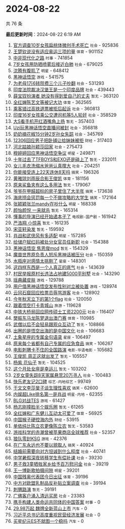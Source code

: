 # 2024-08-22

共 76 条


<!-- BEGIN -->

**最后更新时间**：2024-08-22 6:19 AM
1. [官方调查10岁女孩扁桃体微创手术死亡](https://m.weibo.cn/search?containerid=100103type%3D1%26t%3D10%26q%3D%23%E5%AE%98%E6%96%B9%E8%B0%83%E6%9F%A510%E5%B2%81%E5%A5%B3%E5%AD%A9%E6%89%81%E6%A1%83%E4%BD%93%E5%BE%AE%E5%88%9B%E6%89%8B%E6%9C%AF%E6%AD%BB%E4%BA%A1%23&stream_entry_id=31&isnewpage=1&extparam=seat%3D1%26stream_entry_id%3D31%26band_rank%3D1%26c_type%3D31%26lcate%3D5001%26filter_type%3Drealtimehot%26cate%3D5001%26pos%3D0%26q%3D%2523%25E5%25AE%2598%25E6%2596%25B9%25E8%25B0%2583%25E6%259F%25A510%25E5%25B2%2581%25E5%25A5%25B3%25E5%25AD%25A9%25E6%2589%2581%25E6%25A1%2583%25E4%25BD%2593%25E5%25BE%25AE%25E5%2588%259B%25E6%2589%258B%25E6%259C%25AF%25E6%25AD%25BB%25E4%25BA%25A1%2523%26flag%3D1%26dgr%3D0%26realpos%3D1%26display_time%3D1724257642%26pre_seqid%3D172425764230102726127) `社会` - 925836
2. [王楚钦说没有适应奥运三项的量](https://m.weibo.cn/search?containerid=100103type%3D1%26t%3D10%26q%3D%23%E7%8E%8B%E6%A5%9A%E9%92%A6%E8%AF%B4%E6%B2%A1%E6%9C%89%E9%80%82%E5%BA%94%E5%A5%A5%E8%BF%90%E4%B8%89%E9%A1%B9%E7%9A%84%E9%87%8F%23&stream_entry_id=31&isnewpage=1&extparam=seat%3D1%26stream_entry_id%3D31%26band_rank%3D2%26c_type%3D31%26lcate%3D5001%26filter_type%3Drealtimehot%26cate%3D5001%26pos%3D1%26q%3D%2523%25E7%258E%258B%25E6%25A5%259A%25E9%2592%25A6%25E8%25AF%25B4%25E6%25B2%25A1%25E6%259C%2589%25E9%2580%2582%25E5%25BA%2594%25E5%25A5%25A5%25E8%25BF%2590%25E4%25B8%2589%25E9%25A1%25B9%25E7%259A%2584%25E9%2587%258F%2523%26flag%3D1%26dgr%3D0%26realpos%3D2%26display_time%3D1724257642%26pre_seqid%3D172425764230102726127) `体育` - 901152
3. [中非现代化之路](https://m.weibo.cn/search?containerid=100103type%3D1%26t%3D10%26q%3D%23%E4%B8%AD%E9%9D%9E%E7%8E%B0%E4%BB%A3%E5%8C%96%E4%B9%8B%E8%B7%AF%23&stream_entry_id=31&isnewpage=1&extparam=seat%3D1%26stream_entry_id%3D31%26band_rank%3D3%26c_type%3D31%26lcate%3D5001%26filter_type%3Drealtimehot%26cate%3D5001%26pos%3D2%26q%3D%2523%25E4%25B8%25AD%25E9%259D%259E%25E7%258E%25B0%25E4%25BB%25A3%25E5%258C%2596%25E4%25B9%258B%25E8%25B7%25AF%2523%26flag%3D0%26dgr%3D0%26realpos%3D3%26display_time%3D1724257642%26pre_seqid%3D172425764230102726127) `时事` - 741854
4. [7岁女孩用防晒喷雾后接近白肺](https://m.weibo.cn/search?containerid=100103type%3D1%26t%3D10%26q%3D%237%E5%B2%81%E5%A5%B3%E5%AD%A9%E7%94%A8%E9%98%B2%E6%99%92%E5%96%B7%E9%9B%BE%E5%90%8E%E6%8E%A5%E8%BF%91%E7%99%BD%E8%82%BA%23&stream_entry_id=31&isnewpage=1&extparam=seat%3D1%26stream_entry_id%3D31%26band_rank%3D4%26c_type%3D31%26lcate%3D5001%26filter_type%3Drealtimehot%26cate%3D5001%26pos%3D3%26q%3D%25237%25E5%25B2%2581%25E5%25A5%25B3%25E5%25AD%25A9%25E7%2594%25A8%25E9%2598%25B2%25E6%2599%2592%25E5%2596%25B7%25E9%259B%25BE%25E5%2590%258E%25E6%258E%25A5%25E8%25BF%2591%25E7%2599%25BD%25E8%2582%25BA%2523%26flag%3D0%26dgr%3D0%26realpos%3D4%26display_time%3D1724257642%26pre_seqid%3D172425764230102726127) `社会` - 679025
5. [沈腾有腹肌了](https://m.weibo.cn/search?containerid=100103type%3D1%26t%3D10%26q%3D%23%E6%B2%88%E8%85%BE%E6%9C%89%E8%85%B9%E8%82%8C%E4%BA%86%23&stream_entry_id=31&isnewpage=1&extparam=seat%3D1%26stream_entry_id%3D31%26band_rank%3D5%26c_type%3D31%26lcate%3D5001%26filter_type%3Drealtimehot%26cate%3D5001%26pos%3D4%26q%3D%2523%25E6%25B2%2588%25E8%2585%25BE%25E6%259C%2589%25E8%2585%25B9%25E8%2582%258C%25E4%25BA%2586%2523%26flag%3D1%26dgr%3D0%26realpos%3D5%26display_time%3D1724257642%26pre_seqid%3D172425764230102726127) `明星` - 648412
6. [黑神话悟空](https://m.weibo.cn/search?containerid=100103type%3D1%26t%3D10%26q%3D%E9%BB%91%E7%A5%9E%E8%AF%9D%E6%82%9F%E7%A9%BA&stream_entry_id=31&isnewpage=1&extparam=seat%3D1%26stream_entry_id%3D31%26band_rank%3D6%26c_type%3D31%26lcate%3D5001%26filter_type%3Drealtimehot%26cate%3D5001%26pos%3D5%26q%3D%25E9%25BB%2591%25E7%25A5%259E%25E8%25AF%259D%25E6%2582%259F%25E7%25A9%25BA%26flag%3D16%26dgr%3D0%26realpos%3D6%26display_time%3D1724257642%26pre_seqid%3D172425764230102726127) `游戏` - 541575
7. [为老母1万6转院费三个儿子吵翻](https://m.weibo.cn/search?containerid=100103type%3D1%26t%3D10%26q%3D%23%E4%B8%BA%E8%80%81%E6%AF%8D1%E4%B8%876%E8%BD%AC%E9%99%A2%E8%B4%B9%E4%B8%89%E4%B8%AA%E5%84%BF%E5%AD%90%E5%90%B5%E7%BF%BB%23&stream_entry_id=31&isnewpage=1&extparam=seat%3D1%26stream_entry_id%3D31%26band_rank%3D7%26c_type%3D31%26lcate%3D5001%26filter_type%3Drealtimehot%26cate%3D5001%26pos%3D7%26q%3D%2523%25E4%25B8%25BA%25E8%2580%2581%25E6%25AF%258D1%25E4%25B8%25876%25E8%25BD%25AC%25E9%2599%25A2%25E8%25B4%25B9%25E4%25B8%2589%25E4%25B8%25AA%25E5%2584%25BF%25E5%25AD%2590%25E5%2590%25B5%25E7%25BF%25BB%2523%26flag%3D0%26dgr%3D0%26realpos%3D7%26display_time%3D1724257642%26pre_seqid%3D172425764230102726127) `社会` - 531293
8. [印度法院裁决汉堡王是一个印度品牌](https://m.weibo.cn/search?containerid=100103type%3D1%26t%3D10%26q%3D%23%E5%8D%B0%E5%BA%A6%E6%B3%95%E9%99%A2%E8%A3%81%E5%86%B3%E6%B1%89%E5%A0%A1%E7%8E%8B%E6%98%AF%E4%B8%80%E4%B8%AA%E5%8D%B0%E5%BA%A6%E5%93%81%E7%89%8C%23&stream_entry_id=31&isnewpage=1&extparam=seat%3D1%26stream_entry_id%3D31%26band_rank%3D49%26c_type%3D31%26lcate%3D5001%26filter_type%3Drealtimehot%26cate%3D5001%26pos%3D49%26q%3D%2523%25E5%258D%25B0%25E5%25BA%25A6%25E6%25B3%2595%25E9%2599%25A2%25E8%25A3%2581%25E5%2586%25B3%25E6%25B1%2589%25E5%25A0%25A1%25E7%258E%258B%25E6%2598%25AF%25E4%25B8%2580%25E4%25B8%25AA%25E5%258D%25B0%25E5%25BA%25A6%25E5%2593%2581%25E7%2589%258C%2523%26flag%3D1%26dgr%3D0%26realpos%3D49%26display_time%3D1724257642%26pre_seqid%3D172425764230102726127) `社会` - 439443
9. [薛宝钗扮演者 她没有得到爱自己的丈夫](https://m.weibo.cn/search?containerid=100103type%3D1%26t%3D10%26q%3D%E8%96%9B%E5%AE%9D%E9%92%97%E6%89%AE%E6%BC%94%E8%80%85+%E5%A5%B9%E6%B2%A1%E6%9C%89%E5%BE%97%E5%88%B0%E7%88%B1%E8%87%AA%E5%B7%B1%E7%9A%84%E4%B8%88%E5%A4%AB&stream_entry_id=31&isnewpage=1&extparam=seat%3D1%26stream_entry_id%3D31%26band_rank%3D8%26c_type%3D31%26lcate%3D5001%26filter_type%3Drealtimehot%26cate%3D5001%26pos%3D8%26q%3D%25E8%2596%259B%25E5%25AE%259D%25E9%2592%2597%25E6%2589%25AE%25E6%25BC%2594%25E8%2580%2585%2520%25E5%25A5%25B9%25E6%25B2%25A1%25E6%259C%2589%25E5%25BE%2597%25E5%2588%25B0%25E7%2588%25B1%25E8%2587%25AA%25E5%25B7%25B1%25E7%259A%2584%25E4%25B8%2588%25E5%25A4%25AB%26flag%3D0%26dgr%3D0%26realpos%3D8%26display_time%3D1724257642%26pre_seqid%3D172425764230102726127) `暂无` - 363120
10. [全红婵陈艺文等被记大功](https://m.weibo.cn/search?containerid=100103type%3D1%26t%3D10%26q%3D%23%E5%85%A8%E7%BA%A2%E5%A9%B5%E9%99%88%E8%89%BA%E6%96%87%E7%AD%89%E8%A2%AB%E8%AE%B0%E5%A4%A7%E5%8A%9F%23&stream_entry_id=31&isnewpage=1&extparam=seat%3D1%26stream_entry_id%3D31%26band_rank%3D9%26c_type%3D31%26lcate%3D5001%26filter_type%3Drealtimehot%26cate%3D5001%26pos%3D9%26q%3D%2523%25E5%2585%25A8%25E7%25BA%25A2%25E5%25A9%25B5%25E9%2599%2588%25E8%2589%25BA%25E6%2596%2587%25E7%25AD%2589%25E8%25A2%25AB%25E8%25AE%25B0%25E5%25A4%25A7%25E5%258A%259F%2523%26flag%3D0%26dgr%3D0%26realpos%3D9%26display_time%3D1724257642%26pre_seqid%3D172425764230102726127) `体育` - 362565
11. [乘客错过高铁退票被拒后起诉](https://m.weibo.cn/search?containerid=100103type%3D1%26t%3D10%26q%3D%23%E4%B9%98%E5%AE%A2%E9%94%99%E8%BF%87%E9%AB%98%E9%93%81%E9%80%80%E7%A5%A8%E8%A2%AB%E6%8B%92%E5%90%8E%E8%B5%B7%E8%AF%89%23&stream_entry_id=31&isnewpage=1&extparam=seat%3D1%26stream_entry_id%3D31%26band_rank%3D10%26c_type%3D31%26lcate%3D5001%26filter_type%3Drealtimehot%26cate%3D5001%26pos%3D10%26q%3D%2523%25E4%25B9%2598%25E5%25AE%25A2%25E9%2594%2599%25E8%25BF%2587%25E9%25AB%2598%25E9%2593%2581%25E9%2580%2580%25E7%25A5%25A8%25E8%25A2%25AB%25E6%258B%2592%25E5%2590%258E%25E8%25B5%25B7%25E8%25AF%2589%2523%26flag%3D0%26dgr%3D0%26realpos%3D10%26display_time%3D1724257642%26pre_seqid%3D172425764230102726127) `社会` - 360813
12. [印度16岁女孩乘公交遭司机等5人轮奸](https://m.weibo.cn/search?containerid=100103type%3D1%26t%3D10%26q%3D%23%E5%8D%B0%E5%BA%A616%E5%B2%81%E5%A5%B3%E5%AD%A9%E4%B9%98%E5%85%AC%E4%BA%A4%E9%81%AD%E5%8F%B8%E6%9C%BA%E7%AD%895%E4%BA%BA%E8%BD%AE%E5%A5%B8%23&stream_entry_id=31&isnewpage=1&extparam=seat%3D1%26stream_entry_id%3D31%26band_rank%3D11%26c_type%3D31%26lcate%3D5001%26filter_type%3Drealtimehot%26cate%3D5001%26pos%3D11%26q%3D%2523%25E5%258D%25B0%25E5%25BA%25A616%25E5%25B2%2581%25E5%25A5%25B3%25E5%25AD%25A9%25E4%25B9%2598%25E5%2585%25AC%25E4%25BA%25A4%25E9%2581%25AD%25E5%258F%25B8%25E6%259C%25BA%25E7%25AD%25895%25E4%25BA%25BA%25E8%25BD%25AE%25E5%25A5%25B8%2523%26flag%3D2%26dgr%3D0%26realpos%3D11%26display_time%3D1724257642%26pre_seqid%3D172425764230102726127) `社会` - 358529
13. [大S看手机开红酒嘴角上扬](https://m.weibo.cn/search?containerid=100103type%3D1%26t%3D10%26q%3D%E5%A4%A7S%E7%9C%8B%E6%89%8B%E6%9C%BA%E5%BC%80%E7%BA%A2%E9%85%92%E5%98%B4%E8%A7%92%E4%B8%8A%E6%89%AC&stream_entry_id=31&isnewpage=1&extparam=seat%3D1%26stream_entry_id%3D31%26band_rank%3D12%26c_type%3D31%26lcate%3D5001%26filter_type%3Drealtimehot%26cate%3D5001%26pos%3D12%26q%3D%25E5%25A4%25A7S%25E7%259C%258B%25E6%2589%258B%25E6%259C%25BA%25E5%25BC%2580%25E7%25BA%25A2%25E9%2585%2592%25E5%2598%25B4%25E8%25A7%2592%25E4%25B8%258A%25E6%2589%25AC%26flag%3D1%26dgr%3D0%26realpos%3D12%26display_time%3D1724257642%26pre_seqid%3D172425764230102726127) `暂无` - 357403
14. [Uzi玩黑神话悟空直播间被封](https://m.weibo.cn/search?containerid=100103type%3D1%26t%3D10%26q%3D%23Uzi%E7%8E%A9%E9%BB%91%E7%A5%9E%E8%AF%9D%E6%82%9F%E7%A9%BA%E7%9B%B4%E6%92%AD%E9%97%B4%E8%A2%AB%E5%B0%81%23&stream_entry_id=31&isnewpage=1&extparam=seat%3D1%26stream_entry_id%3D31%26band_rank%3D13%26c_type%3D31%26lcate%3D5001%26filter_type%3Drealtimehot%26cate%3D5001%26pos%3D13%26q%3D%2523Uzi%25E7%258E%25A9%25E9%25BB%2591%25E7%25A5%259E%25E8%25AF%259D%25E6%2582%259F%25E7%25A9%25BA%25E7%259B%25B4%25E6%2592%25AD%25E9%2597%25B4%25E8%25A2%25AB%25E5%25B0%2581%2523%26flag%3D0%26dgr%3D0%26realpos%3D13%26display_time%3D1724257642%26pre_seqid%3D172425764230102726127) `社会` - 356818
15. [奶奶摘花椒15分钟2岁孙女失踪](https://m.weibo.cn/search?containerid=100103type%3D1%26t%3D10%26q%3D%23%E5%A5%B6%E5%A5%B6%E6%91%98%E8%8A%B1%E6%A4%9215%E5%88%86%E9%92%9F2%E5%B2%81%E5%AD%99%E5%A5%B3%E5%A4%B1%E8%B8%AA%23&stream_entry_id=31&isnewpage=1&extparam=seat%3D1%26stream_entry_id%3D31%26band_rank%3D14%26c_type%3D31%26lcate%3D5001%26filter_type%3Drealtimehot%26cate%3D5001%26pos%3D14%26q%3D%2523%25E5%25A5%25B6%25E5%25A5%25B6%25E6%2591%2598%25E8%258A%25B1%25E6%25A4%259215%25E5%2588%2586%25E9%2592%259F2%25E5%25B2%2581%25E5%25AD%2599%25E5%25A5%25B3%25E5%25A4%25B1%25E8%25B8%25AA%2523%26flag%3D0%26dgr%3D0%26realpos%3D14%26display_time%3D1724257642%26pre_seqid%3D172425764230102726127) `社会` - 345769
16. [12306回应男子把卧铺让给妹妹被拒](https://m.weibo.cn/search?containerid=100103type%3D1%26t%3D10%26q%3D%2312306%E5%9B%9E%E5%BA%94%E7%94%B7%E5%AD%90%E6%8A%8A%E5%8D%A7%E9%93%BA%E8%AE%A9%E7%BB%99%E5%A6%B9%E5%A6%B9%E8%A2%AB%E6%8B%92%23&stream_entry_id=31&isnewpage=1&extparam=seat%3D1%26stream_entry_id%3D31%26band_rank%3D15%26c_type%3D31%26lcate%3D5001%26filter_type%3Drealtimehot%26cate%3D5001%26pos%3D15%26q%3D%252312306%25E5%259B%259E%25E5%25BA%2594%25E7%2594%25B7%25E5%25AD%2590%25E6%258A%258A%25E5%258D%25A7%25E9%2593%25BA%25E8%25AE%25A9%25E7%25BB%2599%25E5%25A6%25B9%25E5%25A6%25B9%25E8%25A2%25AB%25E6%258B%2592%2523%26flag%3D0%26dgr%3D0%26realpos%3D15%26display_time%3D1724257642%26pre_seqid%3D172425764230102726127) `财经` - 317403
17. [河北姑娘孙颖莎回家](https://m.weibo.cn/search?containerid=100103type%3D1%26t%3D10%26q%3D%23%E6%B2%B3%E5%8C%97%E5%A7%91%E5%A8%98%E5%AD%99%E9%A2%96%E8%8E%8E%E5%9B%9E%E5%AE%B6%23&stream_entry_id=31&isnewpage=1&extparam=seat%3D1%26stream_entry_id%3D31%26band_rank%3D16%26c_type%3D31%26lcate%3D5001%26filter_type%3Drealtimehot%26cate%3D5001%26pos%3D16%26q%3D%2523%25E6%25B2%25B3%25E5%258C%2597%25E5%25A7%2591%25E5%25A8%2598%25E5%25AD%2599%25E9%25A2%2596%25E8%258E%258E%25E5%259B%259E%25E5%25AE%25B6%2523%26flag%3D0%26dgr%3D0%26realpos%3D16%26display_time%3D1724257642%26pre_seqid%3D172425764230102726127) `社会` - 275473
18. [穆婷婷回应黑神话悟空争议](https://m.weibo.cn/search?containerid=100103type%3D1%26t%3D10%26q%3D%23%E7%A9%86%E5%A9%B7%E5%A9%B7%E5%9B%9E%E5%BA%94%E9%BB%91%E7%A5%9E%E8%AF%9D%E6%82%9F%E7%A9%BA%E4%BA%89%E8%AE%AE%23&stream_entry_id=31&isnewpage=1&extparam=seat%3D1%26stream_entry_id%3D31%26band_rank%3D17%26c_type%3D31%26lcate%3D5001%26filter_type%3Drealtimehot%26cate%3D5001%26pos%3D17%26q%3D%2523%25E7%25A9%2586%25E5%25A9%25B7%25E5%25A9%25B7%25E5%259B%259E%25E5%25BA%2594%25E9%25BB%2591%25E7%25A5%259E%25E8%25AF%259D%25E6%2582%259F%25E7%25A9%25BA%25E4%25BA%2589%25E8%25AE%25AE%2523%26flag%3D0%26dgr%3D0%26realpos%3D17%26display_time%3D1724257642%26pre_seqid%3D172425764230102726127) `明星` - 249871
19. [十年过去了TFBOYS和EXO还是碰上了](https://m.weibo.cn/search?containerid=100103type%3D1%26t%3D10%26q%3D%E5%8D%81%E5%B9%B4%E8%BF%87%E5%8E%BB%E4%BA%86TFBOYS%E5%92%8CEXO%E8%BF%98%E6%98%AF%E7%A2%B0%E4%B8%8A%E4%BA%86&stream_entry_id=31&isnewpage=1&extparam=seat%3D1%26stream_entry_id%3D31%26band_rank%3D18%26c_type%3D31%26lcate%3D5001%26filter_type%3Drealtimehot%26cate%3D5001%26pos%3D18%26q%3D%25E5%258D%2581%25E5%25B9%25B4%25E8%25BF%2587%25E5%258E%25BB%25E4%25BA%2586TFBOYS%25E5%2592%258CEXO%25E8%25BF%2598%25E6%2598%25AF%25E7%25A2%25B0%25E4%25B8%258A%25E4%25BA%2586%26flag%3D0%26dgr%3D0%26realpos%3D18%26display_time%3D1724257642%26pre_seqid%3D172425764230102726127) `暂无` - 232011
20. [女儿毛衣洗缩水爸爸认真撑大](https://m.weibo.cn/search?containerid=100103type%3D1%26t%3D10%26q%3D%23%E5%A5%B3%E5%84%BF%E6%AF%9B%E8%A1%A3%E6%B4%97%E7%BC%A9%E6%B0%B4%E7%88%B8%E7%88%B8%E8%AE%A4%E7%9C%9F%E6%92%91%E5%A4%A7%23&stream_entry_id=31&isnewpage=1&extparam=seat%3D1%26stream_entry_id%3D31%26band_rank%3D25%26c_type%3D31%26lcate%3D5001%26filter_type%3Drealtimehot%26cate%3D5001%26pos%3D25%26q%3D%2523%25E5%25A5%25B3%25E5%2584%25BF%25E6%25AF%259B%25E8%25A1%25A3%25E6%25B4%2597%25E7%25BC%25A9%25E6%25B0%25B4%25E7%2588%25B8%25E7%2588%25B8%25E8%25AE%25A4%25E7%259C%259F%25E6%2592%2591%25E5%25A4%25A7%2523%26flag%3D32768%26dgr%3D0%26realpos%3D25%26display_time%3D1724257642%26pre_seqid%3D172425764230102726127) `社会` - 204251
21. [你能接受连上22天连休8天吗](https://m.weibo.cn/search?containerid=100103type%3D1%26t%3D10%26q%3D%23%E4%BD%A0%E8%83%BD%E6%8E%A5%E5%8F%97%E8%BF%9E%E4%B8%8A22%E5%A4%A9%E8%BF%9E%E4%BC%918%E5%A4%A9%E5%90%97%23&stream_entry_id=31&isnewpage=1&extparam=seat%3D1%26stream_entry_id%3D31%26band_rank%3D19%26c_type%3D31%26lcate%3D5001%26filter_type%3Drealtimehot%26cate%3D5001%26pos%3D19%26q%3D%2523%25E4%25BD%25A0%25E8%2583%25BD%25E6%258E%25A5%25E5%258F%2597%25E8%25BF%259E%25E4%25B8%258A22%25E5%25A4%25A9%25E8%25BF%259E%25E4%25BC%25918%25E5%25A4%25A9%25E5%2590%2597%2523%26flag%3D0%26dgr%3D0%26realpos%3D19%26display_time%3D1724257642%26pre_seqid%3D172425764230102726127) `搞笑` - 196326
22. [黄雅琼刘雨辰合影王俊凯](https://m.weibo.cn/search?containerid=100103type%3D1%26t%3D10%26q%3D%23%E9%BB%84%E9%9B%85%E7%90%BC%E5%88%98%E9%9B%A8%E8%BE%B0%E5%90%88%E5%BD%B1%E7%8E%8B%E4%BF%8A%E5%87%AF%23&stream_entry_id=31&isnewpage=1&extparam=seat%3D1%26stream_entry_id%3D31%26band_rank%3D20%26c_type%3D31%26lcate%3D5001%26filter_type%3Drealtimehot%26cate%3D5001%26pos%3D20%26q%3D%2523%25E9%25BB%2584%25E9%259B%2585%25E7%2590%25BC%25E5%2588%2598%25E9%259B%25A8%25E8%25BE%25B0%25E5%2590%2588%25E5%25BD%25B1%25E7%258E%258B%25E4%25BF%258A%25E5%2587%25AF%2523%26flag%3D0%26dgr%3D0%26realpos%3D20%26display_time%3D1724257642%26pre_seqid%3D172425764230102726127) `体育` - 181156
23. [原来鲨鱼夹有这么多用法](https://m.weibo.cn/search?containerid=100103type%3D1%26t%3D10%26q%3D%E5%8E%9F%E6%9D%A5%E9%B2%A8%E9%B1%BC%E5%A4%B9%E6%9C%89%E8%BF%99%E4%B9%88%E5%A4%9A%E7%94%A8%E6%B3%95&stream_entry_id=31&isnewpage=1&extparam=seat%3D1%26stream_entry_id%3D31%26band_rank%3D21%26c_type%3D31%26lcate%3D5001%26filter_type%3Drealtimehot%26cate%3D5001%26pos%3D21%26q%3D%25E5%258E%259F%25E6%259D%25A5%25E9%25B2%25A8%25E9%25B1%25BC%25E5%25A4%25B9%25E6%259C%2589%25E8%25BF%2599%25E4%25B9%2588%25E5%25A4%259A%25E7%2594%25A8%25E6%25B3%2595%26flag%3D0%26dgr%3D0%26realpos%3D21%26display_time%3D1724257642%26pre_seqid%3D172425764230102726127) `暂无` - 179067
24. [爷爷在甲醛超标的房子里住了大半年](https://m.weibo.cn/search?containerid=100103type%3D1%26t%3D10%26q%3D%23%E7%88%B7%E7%88%B7%E5%9C%A8%E7%94%B2%E9%86%9B%E8%B6%85%E6%A0%87%E7%9A%84%E6%88%BF%E5%AD%90%E9%87%8C%E4%BD%8F%E4%BA%86%E5%A4%A7%E5%8D%8A%E5%B9%B4%23&stream_entry_id=31&isnewpage=1&extparam=seat%3D1%26stream_entry_id%3D31%26band_rank%3D22%26c_type%3D31%26lcate%3D5001%26filter_type%3Drealtimehot%26cate%3D5001%26pos%3D22%26q%3D%2523%25E7%2588%25B7%25E7%2588%25B7%25E5%259C%25A8%25E7%2594%25B2%25E9%2586%259B%25E8%25B6%2585%25E6%25A0%2587%25E7%259A%2584%25E6%2588%25BF%25E5%25AD%2590%25E9%2587%258C%25E4%25BD%258F%25E4%25BA%2586%25E5%25A4%25A7%25E5%258D%258A%25E5%25B9%25B4%2523%26flag%3D0%26dgr%3D0%26realpos%3D22%26display_time%3D1724257642%26pre_seqid%3D172425764230102726127) `搞笑` - 173638
25. [海底捞会惩罚每一个不做攻略的大学生](https://m.weibo.cn/search?containerid=100103type%3D1%26t%3D10%26q%3D%23%E6%B5%B7%E5%BA%95%E6%8D%9E%E4%BC%9A%E6%83%A9%E7%BD%9A%E6%AF%8F%E4%B8%80%E4%B8%AA%E4%B8%8D%E5%81%9A%E6%94%BB%E7%95%A5%E7%9A%84%E5%A4%A7%E5%AD%A6%E7%94%9F%23&stream_entry_id=31&isnewpage=1&extparam=seat%3D1%26stream_entry_id%3D31%26band_rank%3D23%26c_type%3D31%26lcate%3D5001%26filter_type%3Drealtimehot%26cate%3D5001%26pos%3D23%26q%3D%2523%25E6%25B5%25B7%25E5%25BA%2595%25E6%258D%259E%25E4%25BC%259A%25E6%2583%25A9%25E7%25BD%259A%25E6%25AF%258F%25E4%25B8%2580%25E4%25B8%25AA%25E4%25B8%258D%25E5%2581%259A%25E6%2594%25BB%25E7%2595%25A5%25E7%259A%2584%25E5%25A4%25A7%25E5%25AD%25A6%25E7%2594%259F%2523%26flag%3D1%26dgr%3D0%26realpos%3D23%26display_time%3D1724257642%26pre_seqid%3D172425764230102726127) `搞笑` - 172164
26. [张颖颖张兰mandy在吵什么](https://m.weibo.cn/search?containerid=100103type%3D1%26t%3D10%26q%3D%23%E5%BC%A0%E9%A2%96%E9%A2%96%E5%BC%A0%E5%85%B0mandy%E5%9C%A8%E5%90%B5%E4%BB%80%E4%B9%88%23&stream_entry_id=31&isnewpage=1&extparam=seat%3D1%26stream_entry_id%3D31%26band_rank%3D24%26c_type%3D31%26lcate%3D5001%26filter_type%3Drealtimehot%26cate%3D5001%26pos%3D24%26q%3D%2523%25E5%25BC%25A0%25E9%25A2%2596%25E9%25A2%2596%25E5%25BC%25A0%25E5%2585%25B0mandy%25E5%259C%25A8%25E5%2590%25B5%25E4%25BB%2580%25E4%25B9%2588%2523%26flag%3D0%26dgr%3D0%26realpos%3D24%26display_time%3D1724257642%26pre_seqid%3D172425764230102726127) `明星` - 168338
27. [颜怡颜悦 一来就杀](https://m.weibo.cn/search?containerid=100103type%3D1%26t%3D10%26q%3D%E9%A2%9C%E6%80%A1%E9%A2%9C%E6%82%A6+%E4%B8%80%E6%9D%A5%E5%B0%B1%E6%9D%80&stream_entry_id=31&isnewpage=1&extparam=seat%3D1%26stream_entry_id%3D31%26band_rank%3D26%26c_type%3D31%26lcate%3D5001%26filter_type%3Drealtimehot%26cate%3D5001%26pos%3D26%26q%3D%25E9%25A2%259C%25E6%2580%25A1%25E9%25A2%259C%25E6%2582%25A6%2520%25E4%25B8%2580%25E6%259D%25A5%25E5%25B0%25B1%25E6%259D%2580%26flag%3D1%26dgr%3D0%26realpos%3D26%26display_time%3D1724257642%26pre_seqid%3D172425764230102726127) `暂无` - 165314
28. [懂事的导演已经开始递本子了](https://m.weibo.cn/search?containerid=100103type%3D1%26t%3D10%26q%3D%E6%87%82%E4%BA%8B%E7%9A%84%E5%AF%BC%E6%BC%94%E5%B7%B2%E7%BB%8F%E5%BC%80%E5%A7%8B%E9%80%92%E6%9C%AC%E5%AD%90%E4%BA%86&stream_entry_id=31&isnewpage=1&extparam=seat%3D1%26stream_entry_id%3D31%26band_rank%3D27%26c_type%3D31%26lcate%3D5001%26filter_type%3Drealtimehot%26cate%3D5001%26pos%3D27%26q%3D%25E6%2587%2582%25E4%25BA%258B%25E7%259A%2584%25E5%25AF%25BC%25E6%25BC%2594%25E5%25B7%25B2%25E7%25BB%258F%25E5%25BC%2580%25E5%25A7%258B%25E9%2580%2592%25E6%259C%25AC%25E5%25AD%2590%25E4%25BA%2586%26flag%3D1%26dgr%3D0%26realpos%3D27%26display_time%3D1724257642%26pre_seqid%3D172425764230102726127) `电视剧-国产剧` - 161942
29. [严浩翔 小惊喜](https://m.weibo.cn/search?containerid=100103type%3D1%26t%3D10%26q%3D%E4%B8%A5%E6%B5%A9%E7%BF%94+%E5%B0%8F%E6%83%8A%E5%96%9C&stream_entry_id=31&isnewpage=1&extparam=seat%3D1%26stream_entry_id%3D31%26band_rank%3D28%26c_type%3D31%26lcate%3D5001%26filter_type%3Drealtimehot%26cate%3D5001%26pos%3D28%26q%3D%25E4%25B8%25A5%25E6%25B5%25A9%25E7%25BF%2594%2520%25E5%25B0%258F%25E6%2583%258A%25E5%2596%259C%26flag%3D0%26dgr%3D0%26realpos%3D28%26display_time%3D1724257642%26pre_seqid%3D172425764230102726127) `暂无` - 161235
30. [宋亚轩染发](https://m.weibo.cn/search?containerid=100103type%3D1%26t%3D10%26q%3D%E5%AE%8B%E4%BA%9A%E8%BD%A9%E6%9F%93%E5%8F%91&stream_entry_id=31&isnewpage=1&extparam=seat%3D1%26stream_entry_id%3D31%26band_rank%3D29%26c_type%3D31%26lcate%3D5001%26filter_type%3Drealtimehot%26cate%3D5001%26pos%3D29%26q%3D%25E5%25AE%258B%25E4%25BA%259A%25E8%25BD%25A9%25E6%259F%2593%25E5%258F%2591%26flag%3D1%26dgr%3D0%26realpos%3D29%26display_time%3D1724257642%26pre_seqid%3D172425764230102726127) `暂无` - 159592
31. [肖战和武侠风有多适配](https://m.weibo.cn/search?containerid=100103type%3D1%26t%3D10%26q%3D%23%E8%82%96%E6%88%98%E5%92%8C%E6%AD%A6%E4%BE%A0%E9%A3%8E%E6%9C%89%E5%A4%9A%E9%80%82%E9%85%8D%23&stream_entry_id=31&isnewpage=1&extparam=seat%3D1%26stream_entry_id%3D31%26band_rank%3D30%26c_type%3D31%26lcate%3D5001%26filter_type%3Drealtimehot%26cate%3D5001%26pos%3D30%26q%3D%2523%25E8%2582%2596%25E6%2588%2598%25E5%2592%258C%25E6%25AD%25A6%25E4%25BE%25A0%25E9%25A3%258E%25E6%259C%2589%25E5%25A4%259A%25E9%2580%2582%25E9%2585%258D%2523%26flag%3D0%26dgr%3D0%26realpos%3D30%26display_time%3D1724257642%26pre_seqid%3D172425764230102726127) `明星` - 157285
32. [给储户赋红码被处分女官员任新职](https://m.weibo.cn/search?containerid=100103type%3D1%26t%3D10%26q%3D%23%E7%BB%99%E5%82%A8%E6%88%B7%E8%B5%8B%E7%BA%A2%E7%A0%81%E8%A2%AB%E5%A4%84%E5%88%86%E5%A5%B3%E5%AE%98%E5%91%98%E4%BB%BB%E6%96%B0%E8%81%8C%23&stream_entry_id=31&isnewpage=1&extparam=seat%3D1%26stream_entry_id%3D31%26band_rank%3D31%26c_type%3D31%26lcate%3D5001%26filter_type%3Drealtimehot%26cate%3D5001%26pos%3D31%26q%3D%2523%25E7%25BB%2599%25E5%2582%25A8%25E6%2588%25B7%25E8%25B5%258B%25E7%25BA%25A2%25E7%25A0%2581%25E8%25A2%25AB%25E5%25A4%2584%25E5%2588%2586%25E5%25A5%25B3%25E5%25AE%2598%25E5%2591%2598%25E4%25BB%25BB%25E6%2596%25B0%25E8%2581%258C%2523%26flag%3D0%26dgr%3D0%26realpos%3D31%26display_time%3D1724257642%26pre_seqid%3D172425764230102726127) `社会` - 154388
33. [黑神话悟空 焦恩俊mod](https://m.weibo.cn/search?containerid=100103type%3D1%26t%3D10%26q%3D%E9%BB%91%E7%A5%9E%E8%AF%9D%E6%82%9F%E7%A9%BA+%E7%84%A6%E6%81%A9%E4%BF%8Amod&stream_entry_id=31&isnewpage=1&extparam=seat%3D1%26stream_entry_id%3D31%26band_rank%3D32%26c_type%3D31%26lcate%3D5001%26filter_type%3Drealtimehot%26cate%3D5001%26pos%3D32%26q%3D%25E9%25BB%2591%25E7%25A5%259E%25E8%25AF%259D%25E6%2582%259F%25E7%25A9%25BA%2520%25E7%2584%25A6%25E6%2581%25A9%25E4%25BF%258Amod%26flag%3D0%26dgr%3D0%26realpos%3D32%26display_time%3D1724257642%26pre_seqid%3D172425764230102726127) `暂无` - 154329
34. [魔兽世界原负责人怒斥黑神话被压分](https://m.weibo.cn/search?containerid=100103type%3D1%26t%3D10%26q%3D%23%E9%AD%94%E5%85%BD%E4%B8%96%E7%95%8C%E5%8E%9F%E8%B4%9F%E8%B4%A3%E4%BA%BA%E6%80%92%E6%96%A5%E9%BB%91%E7%A5%9E%E8%AF%9D%E8%A2%AB%E5%8E%8B%E5%88%86%23&stream_entry_id=31&isnewpage=1&extparam=seat%3D1%26stream_entry_id%3D31%26band_rank%3D33%26c_type%3D31%26lcate%3D5001%26filter_type%3Drealtimehot%26cate%3D5001%26pos%3D33%26q%3D%2523%25E9%25AD%2594%25E5%2585%25BD%25E4%25B8%2596%25E7%2595%258C%25E5%258E%259F%25E8%25B4%259F%25E8%25B4%25A3%25E4%25BA%25BA%25E6%2580%2592%25E6%2596%25A5%25E9%25BB%2591%25E7%25A5%259E%25E8%25AF%259D%25E8%25A2%25AB%25E5%258E%258B%25E5%2588%2586%2523%26flag%3D0%26dgr%3D0%26realpos%3D33%26display_time%3D1724257642%26pre_seqid%3D172425764230102726127) `社会` - 150359
35. [水瓶座对感情太挑剔了](https://m.weibo.cn/search?containerid=100103type%3D1%26t%3D10%26q%3D%23%E6%B0%B4%E7%93%B6%E5%BA%A7%E5%AF%B9%E6%84%9F%E6%83%85%E5%A4%AA%E6%8C%91%E5%89%94%E4%BA%86%23&stream_entry_id=31&isnewpage=1&extparam=seat%3D1%26stream_entry_id%3D31%26band_rank%3D34%26c_type%3D31%26lcate%3D5001%26filter_type%3Drealtimehot%26cate%3D5001%26pos%3D34%26q%3D%2523%25E6%25B0%25B4%25E7%2593%25B6%25E5%25BA%25A7%25E5%25AF%25B9%25E6%2584%259F%25E6%2583%2585%25E5%25A4%25AA%25E6%258C%2591%25E5%2589%2594%25E4%25BA%2586%2523%26flag%3D1%26dgr%3D0%26realpos%3D34%26display_time%3D1724257642%26pre_seqid%3D172425764230102726127) `星座` - 148301
36. [这四样东西是一个人真正的底气](https://m.weibo.cn/search?containerid=100103type%3D1%26t%3D10%26q%3D%23%E8%BF%99%E5%9B%9B%E6%A0%B7%E4%B8%9C%E8%A5%BF%E6%98%AF%E4%B8%80%E4%B8%AA%E4%BA%BA%E7%9C%9F%E6%AD%A3%E7%9A%84%E5%BA%95%E6%B0%94%23&stream_entry_id=31&isnewpage=1&extparam=seat%3D1%26stream_entry_id%3D31%26band_rank%3D35%26c_type%3D31%26lcate%3D5001%26filter_type%3Drealtimehot%26cate%3D5001%26pos%3D35%26q%3D%2523%25E8%25BF%2599%25E5%259B%259B%25E6%25A0%25B7%25E4%25B8%259C%25E8%25A5%25BF%25E6%2598%25AF%25E4%25B8%2580%25E4%25B8%25AA%25E4%25BA%25BA%25E7%259C%259F%25E6%25AD%25A3%25E7%259A%2584%25E5%25BA%2595%25E6%25B0%2594%2523%26flag%3D1%26dgr%3D0%26realpos%3D35%26display_time%3D1724257642%26pre_seqid%3D172425764230102726127) `社会` - 143639
37. [村民举报原村长违法占地建5000平别墅](https://m.weibo.cn/search?containerid=100103type%3D1%26t%3D10%26q%3D%23%E6%9D%91%E6%B0%91%E4%B8%BE%E6%8A%A5%E5%8E%9F%E6%9D%91%E9%95%BF%E8%BF%9D%E6%B3%95%E5%8D%A0%E5%9C%B0%E5%BB%BA5000%E5%B9%B3%E5%88%AB%E5%A2%85%23&stream_entry_id=31&isnewpage=1&extparam=seat%3D1%26stream_entry_id%3D31%26band_rank%3D36%26c_type%3D31%26lcate%3D5001%26filter_type%3Drealtimehot%26cate%3D5001%26pos%3D36%26q%3D%2523%25E6%259D%2591%25E6%25B0%2591%25E4%25B8%25BE%25E6%258A%25A5%25E5%258E%259F%25E6%259D%2591%25E9%2595%25BF%25E8%25BF%259D%25E6%25B3%2595%25E5%258D%25A0%25E5%259C%25B0%25E5%25BB%25BA5000%25E5%25B9%25B3%25E5%2588%25AB%25E5%25A2%2585%2523%26flag%3D1%26dgr%3D0%26realpos%3D36%26display_time%3D1724257642%26pre_seqid%3D172425764230102726127) `社会` - 143290
38. [瑶典藏皮肤](https://m.weibo.cn/search?containerid=100103type%3D1%26t%3D10%26q%3D%23%E7%91%B6%E5%85%B8%E8%97%8F%E7%9A%AE%E8%82%A4%23&stream_entry_id=31&isnewpage=1&extparam=seat%3D1%26stream_entry_id%3D31%26band_rank%3D37%26c_type%3D31%26lcate%3D5001%26filter_type%3Drealtimehot%26cate%3D5001%26pos%3D37%26q%3D%2523%25E7%2591%25B6%25E5%2585%25B8%25E8%2597%258F%25E7%259A%25AE%25E8%2582%25A4%2523%26flag%3D0%26dgr%3D0%26realpos%3D37%26display_time%3D1724257642%26pre_seqid%3D172425764230102726127) `游戏` - 129788
39. [用户借黑神话悟空发布性别对立被处置](https://m.weibo.cn/search?containerid=100103type%3D1%26t%3D10%26q%3D%23%E7%94%A8%E6%88%B7%E5%80%9F%E9%BB%91%E7%A5%9E%E8%AF%9D%E6%82%9F%E7%A9%BA%E5%8F%91%E5%B8%83%E6%80%A7%E5%88%AB%E5%AF%B9%E7%AB%8B%E8%A2%AB%E5%A4%84%E7%BD%AE%23&stream_entry_id=31&isnewpage=1&extparam=seat%3D1%26stream_entry_id%3D31%26band_rank%3D38%26c_type%3D31%26lcate%3D5001%26filter_type%3Drealtimehot%26cate%3D5001%26pos%3D38%26q%3D%2523%25E7%2594%25A8%25E6%2588%25B7%25E5%2580%259F%25E9%25BB%2591%25E7%25A5%259E%25E8%25AF%259D%25E6%2582%259F%25E7%25A9%25BA%25E5%258F%2591%25E5%25B8%2583%25E6%2580%25A7%25E5%2588%25AB%25E5%25AF%25B9%25E7%25AB%258B%25E8%25A2%25AB%25E5%25A4%2584%25E7%25BD%25AE%2523%26flag%3D0%26dgr%3D0%26realpos%3D38%26display_time%3D1724257642%26pre_seqid%3D172425764230102726127) `游戏` - 128974
40. [云冈石窟回应检票员辱骂游客](https://m.weibo.cn/search?containerid=100103type%3D1%26t%3D10%26q%3D%23%E4%BA%91%E5%86%88%E7%9F%B3%E7%AA%9F%E5%9B%9E%E5%BA%94%E6%A3%80%E7%A5%A8%E5%91%98%E8%BE%B1%E9%AA%82%E6%B8%B8%E5%AE%A2%23&stream_entry_id=31&isnewpage=1&extparam=seat%3D1%26stream_entry_id%3D31%26band_rank%3D21%26c_type%3D31%26lcate%3D5001%26filter_type%3Drealtimehot%26cate%3D5001%26pos%3D20%26q%3D%2523%25E4%25BA%2591%25E5%2586%2588%25E7%259F%25B3%25E7%25AA%259F%25E5%259B%259E%25E5%25BA%2594%25E6%25A3%2580%25E7%25A5%25A8%25E5%2591%2598%25E8%25BE%25B1%25E9%25AA%2582%25E6%25B8%25B8%25E5%25AE%25A2%2523%26flag%3D1%26dgr%3D0%26realpos%3D21%26display_time%3D1724275215%26pre_seqid%3D1724275215604023587104) `社会` - 128902
41. [今年秋天立下的第1个flag](https://m.weibo.cn/search?containerid=100103type%3D1%26t%3D10%26q%3D%23%E4%BB%8A%E5%B9%B4%E7%A7%8B%E5%A4%A9%E7%AB%8B%E4%B8%8B%E7%9A%84%E7%AC%AC1%E4%B8%AAflag%23&stream_entry_id=31&isnewpage=1&extparam=seat%3D1%26stream_entry_id%3D31%26band_rank%3D50%26c_type%3D31%26lcate%3D5001%26filter_type%3Drealtimehot%26cate%3D5001%26pos%3D50%26q%3D%2523%25E4%25BB%258A%25E5%25B9%25B4%25E7%25A7%258B%25E5%25A4%25A9%25E7%25AB%258B%25E4%25B8%258B%25E7%259A%2584%25E7%25AC%25AC1%25E4%25B8%25AAflag%2523%26flag%3D1%26dgr%3D0%26realpos%3D50%26display_time%3D1724257642%26pre_seqid%3D172425764230102726127) `社会` - 120050
42. [跟着悟空打卡青城山](https://m.weibo.cn/search?containerid=100103type%3D1%26t%3D10%26q%3D%23%E8%B7%9F%E7%9D%80%E6%82%9F%E7%A9%BA%E6%89%93%E5%8D%A1%E9%9D%92%E5%9F%8E%E5%B1%B1%23&stream_entry_id=31&isnewpage=1&extparam=seat%3D1%26stream_entry_id%3D31%26band_rank%3D26%26c_type%3D31%26lcate%3D5001%26filter_type%3Drealtimehot%26cate%3D5001%26pos%3D25%26q%3D%2523%25E8%25B7%259F%25E7%259D%2580%25E6%2582%259F%25E7%25A9%25BA%25E6%2589%2593%25E5%258D%25A1%25E9%259D%2592%25E5%259F%258E%25E5%25B1%25B1%2523%26flag%3D32768%26dgr%3D0%26realpos%3D26%26display_time%3D1724275215%26pre_seqid%3D1724275215604023587104) `旅游` - 119628
43. [中铁大桥局回应网传硕士工资2200元](https://m.weibo.cn/search?containerid=100103type%3D1%26t%3D10%26q%3D%23%E4%B8%AD%E9%93%81%E5%A4%A7%E6%A1%A5%E5%B1%80%E5%9B%9E%E5%BA%94%E7%BD%91%E4%BC%A0%E7%A1%95%E5%A3%AB%E5%B7%A5%E8%B5%842200%E5%85%83%23&stream_entry_id=31&isnewpage=1&extparam=seat%3D1%26stream_entry_id%3D31%26band_rank%3D39%26c_type%3D31%26lcate%3D5001%26filter_type%3Drealtimehot%26cate%3D5001%26pos%3D39%26q%3D%2523%25E4%25B8%25AD%25E9%2593%2581%25E5%25A4%25A7%25E6%25A1%25A5%25E5%25B1%2580%25E5%259B%259E%25E5%25BA%2594%25E7%25BD%2591%25E4%25BC%25A0%25E7%25A1%2595%25E5%25A3%25AB%25E5%25B7%25A5%25E8%25B5%25842200%25E5%2585%2583%2523%26flag%3D0%26dgr%3D0%26realpos%3D39%26display_time%3D1724257642%26pre_seqid%3D172425764230102726127) `社会` - 116407
44. [樊振东马龙陈梦退出澳门赛](https://m.weibo.cn/search?containerid=100103type%3D1%26t%3D10%26q%3D%23%E6%A8%8A%E6%8C%AF%E4%B8%9C%E9%A9%AC%E9%BE%99%E9%99%88%E6%A2%A6%E9%80%80%E5%87%BA%E6%BE%B3%E9%97%A8%E8%B5%9B%23&stream_entry_id=31&isnewpage=1&extparam=seat%3D1%26stream_entry_id%3D31%26band_rank%3D40%26c_type%3D31%26lcate%3D5001%26filter_type%3Drealtimehot%26cate%3D5001%26pos%3D40%26q%3D%2523%25E6%25A8%258A%25E6%258C%25AF%25E4%25B8%259C%25E9%25A9%25AC%25E9%25BE%2599%25E9%2599%2588%25E6%25A2%25A6%25E9%2580%2580%25E5%2587%25BA%25E6%25BE%25B3%25E9%2597%25A8%25E8%25B5%259B%2523%26flag%3D0%26dgr%3D0%26realpos%3D40%26display_time%3D1724257642%26pre_seqid%3D172425764230102726127) `体育` - 110985
45. [武僧以后不会轻易跟观众互动了](https://m.weibo.cn/search?containerid=100103type%3D1%26t%3D10%26q%3D%E6%AD%A6%E5%83%A7%E4%BB%A5%E5%90%8E%E4%B8%8D%E4%BC%9A%E8%BD%BB%E6%98%93%E8%B7%9F%E8%A7%82%E4%BC%97%E4%BA%92%E5%8A%A8%E4%BA%86&stream_entry_id=31&isnewpage=1&extparam=seat%3D1%26stream_entry_id%3D31%26band_rank%3D41%26c_type%3D31%26lcate%3D5001%26filter_type%3Drealtimehot%26cate%3D5001%26pos%3D41%26q%3D%25E6%25AD%25A6%25E5%2583%25A7%25E4%25BB%25A5%25E5%2590%258E%25E4%25B8%258D%25E4%25BC%259A%25E8%25BD%25BB%25E6%2598%2593%25E8%25B7%259F%25E8%25A7%2582%25E4%25BC%2597%25E4%25BA%2592%25E5%258A%25A8%25E4%25BA%2586%26flag%3D0%26dgr%3D0%26realpos%3D41%26display_time%3D1724257642%26pre_seqid%3D172425764230102726127) `暂无` - 108866
46. [出圈的是悟空出海的是中国文化](https://m.weibo.cn/search?containerid=100103type%3D1%26t%3D10%26q%3D%23%E5%87%BA%E5%9C%88%E7%9A%84%E6%98%AF%E6%82%9F%E7%A9%BA%E5%87%BA%E6%B5%B7%E7%9A%84%E6%98%AF%E4%B8%AD%E5%9B%BD%E6%96%87%E5%8C%96%23&stream_entry_id=31&isnewpage=1&extparam=seat%3D1%26stream_entry_id%3D31%26band_rank%3D48%26c_type%3D31%26lcate%3D5001%26filter_type%3Drealtimehot%26cate%3D5001%26pos%3D48%26q%3D%2523%25E5%2587%25BA%25E5%259C%2588%25E7%259A%2584%25E6%2598%25AF%25E6%2582%259F%25E7%25A9%25BA%25E5%2587%25BA%25E6%25B5%25B7%25E7%259A%2584%25E6%2598%25AF%25E4%25B8%25AD%25E5%259B%25BD%25E6%2596%2587%25E5%258C%2596%2523%26flag%3D1%26dgr%3D0%26realpos%3D48%26display_time%3D1724257642%26pre_seqid%3D172425764230102726127) `社会` - 106683
47. [土象星座的专属金句语录](https://m.weibo.cn/search?containerid=100103type%3D1%26t%3D10%26q%3D%23%E5%9C%9F%E8%B1%A1%E6%98%9F%E5%BA%A7%E7%9A%84%E4%B8%93%E5%B1%9E%E9%87%91%E5%8F%A5%E8%AF%AD%E5%BD%95%23&stream_entry_id=31&isnewpage=1&extparam=seat%3D1%26stream_entry_id%3D31%26band_rank%3D42%26c_type%3D31%26lcate%3D5001%26filter_type%3Drealtimehot%26cate%3D5001%26pos%3D42%26q%3D%2523%25E5%259C%259F%25E8%25B1%25A1%25E6%2598%259F%25E5%25BA%25A7%25E7%259A%2584%25E4%25B8%2593%25E5%25B1%259E%25E9%2587%2591%25E5%258F%25A5%25E8%25AF%25AD%25E5%25BD%2595%2523%26flag%3D0%26dgr%3D0%26realpos%3D42%26display_time%3D1724257642%26pre_seqid%3D172425764230102726127) `星座` - 106497
48. [原来每个省都有自己专属的应急食品](https://m.weibo.cn/search?containerid=100103type%3D1%26t%3D10%26q%3D%23%E5%8E%9F%E6%9D%A5%E6%AF%8F%E4%B8%AA%E7%9C%81%E9%83%BD%E6%9C%89%E8%87%AA%E5%B7%B1%E4%B8%93%E5%B1%9E%E7%9A%84%E5%BA%94%E6%80%A5%E9%A3%9F%E5%93%81%23&stream_entry_id=31&isnewpage=1&extparam=seat%3D1%26stream_entry_id%3D31%26band_rank%3D43%26c_type%3D31%26lcate%3D5001%26filter_type%3Drealtimehot%26cate%3D5001%26pos%3D43%26q%3D%2523%25E5%258E%259F%25E6%259D%25A5%25E6%25AF%258F%25E4%25B8%25AA%25E7%259C%2581%25E9%2583%25BD%25E6%259C%2589%25E8%2587%25AA%25E5%25B7%25B1%25E4%25B8%2593%25E5%25B1%259E%25E7%259A%2584%25E5%25BA%2594%25E6%2580%25A5%25E9%25A3%259F%25E5%2593%2581%2523%26flag%3D0%26dgr%3D0%26realpos%3D43%26display_time%3D1724257642%26pre_seqid%3D172425764230102726127) `搞笑` - 106267
49. [电影刺猬卡不住的全国路演](https://m.weibo.cn/search?containerid=100103type%3D1%26t%3D10%26q%3D%23%E7%94%B5%E5%BD%B1%E5%88%BA%E7%8C%AC%E5%8D%A1%E4%B8%8D%E4%BD%8F%E7%9A%84%E5%85%A8%E5%9B%BD%E8%B7%AF%E6%BC%94%23&stream_entry_id=31&isnewpage=1&extparam=seat%3D1%26stream_entry_id%3D31%26band_rank%3D29%26c_type%3D31%26lcate%3D5001%26filter_type%3Drealtimehot%26cate%3D5001%26pos%3D28%26q%3D%2523%25E7%2594%25B5%25E5%25BD%25B1%25E5%2588%25BA%25E7%258C%25AC%25E5%258D%25A1%25E4%25B8%258D%25E4%25BD%258F%25E7%259A%2584%25E5%2585%25A8%25E5%259B%25BD%25E8%25B7%25AF%25E6%25BC%2594%2523%26flag%3D0%26dgr%3D0%26realpos%3D29%26display_time%3D1724260749%26pre_seqid%3D172426074939709459211) `电影-华语电影` - 105682
50. [王俊凯 周正这就出发了](https://m.weibo.cn/search?containerid=100103type%3D1%26t%3D10%26q%3D%E7%8E%8B%E4%BF%8A%E5%87%AF+%E5%91%A8%E6%AD%A3%E8%BF%99%E5%B0%B1%E5%87%BA%E5%8F%91%E4%BA%86&stream_entry_id=31&isnewpage=1&extparam=seat%3D1%26stream_entry_id%3D31%26band_rank%3D46%26c_type%3D31%26lcate%3D5001%26filter_type%3Drealtimehot%26cate%3D5001%26pos%3D46%26q%3D%25E7%258E%258B%25E4%25BF%258A%25E5%2587%25AF%2520%25E5%2591%25A8%25E6%25AD%25A3%25E8%25BF%2599%25E5%25B0%25B1%25E5%2587%25BA%25E5%258F%2591%25E4%25BA%2586%26flag%3D0%26dgr%3D0%26realpos%3D46%26display_time%3D1724257642%26pre_seqid%3D172425764230102726127) `暂无` - 105557
51. [杨紫 花仙子](https://m.weibo.cn/search?containerid=100103type%3D1%26t%3D10%26q%3D%E6%9D%A8%E7%B4%AB+%E8%8A%B1%E4%BB%99%E5%AD%90&stream_entry_id=31&isnewpage=1&extparam=seat%3D1%26stream_entry_id%3D31%26band_rank%3D44%26c_type%3D31%26lcate%3D5001%26filter_type%3Drealtimehot%26cate%3D5001%26pos%3D44%26q%3D%25E6%259D%25A8%25E7%25B4%25AB%2520%25E8%258A%25B1%25E4%25BB%2599%25E5%25AD%2590%26flag%3D0%26dgr%3D0%26realpos%3D44%26display_time%3D1724257642%26pre_seqid%3D172425764230102726127) `暂无` - 104525
52. [这个月处女座是幸运儿](https://m.weibo.cn/search?containerid=100103type%3D1%26t%3D10%26q%3D%E8%BF%99%E4%B8%AA%E6%9C%88%E5%A4%84%E5%A5%B3%E5%BA%A7%E6%98%AF%E5%B9%B8%E8%BF%90%E5%84%BF&stream_entry_id=31&isnewpage=1&extparam=seat%3D1%26stream_entry_id%3D31%26band_rank%3D33%26c_type%3D31%26lcate%3D5001%26filter_type%3Drealtimehot%26cate%3D5001%26pos%3D32%26q%3D%25E8%25BF%2599%25E4%25B8%25AA%25E6%259C%2588%25E5%25A4%2584%25E5%25A5%25B3%25E5%25BA%25A7%25E6%2598%25AF%25E5%25B9%25B8%25E8%25BF%2590%25E5%2584%25BF%26flag%3D1%26dgr%3D0%26realpos%3D33%26display_time%3D1724260749%26pre_seqid%3D172426074939709459211) `暂无` - 103202
53. [2岁女童失踪8天家属悬赏20万寻人](https://m.weibo.cn/search?containerid=100103type%3D1%26t%3D10%26q%3D%232%E5%B2%81%E5%A5%B3%E7%AB%A5%E5%A4%B1%E8%B8%AA8%E5%A4%A9%E5%AE%B6%E5%B1%9E%E6%82%AC%E8%B5%8F20%E4%B8%87%E5%AF%BB%E4%BA%BA%23&stream_entry_id=31&isnewpage=1&extparam=seat%3D1%26stream_entry_id%3D31%26band_rank%3D45%26c_type%3D31%26lcate%3D5001%26filter_type%3Drealtimehot%26cate%3D5001%26pos%3D45%26q%3D%25232%25E5%25B2%2581%25E5%25A5%25B3%25E7%25AB%25A5%25E5%25A4%25B1%25E8%25B8%25AA8%25E5%25A4%25A9%25E5%25AE%25B6%25E5%25B1%259E%25E6%2582%25AC%25E8%25B5%258F20%25E4%25B8%2587%25E5%25AF%25BB%25E4%25BA%25BA%2523%26flag%3D0%26dgr%3D0%26realpos%3D45%26display_time%3D1724257642%26pre_seqid%3D172425764230102726127) `社会` - 100483
54. [快乐老友记2口碑](https://m.weibo.cn/search?containerid=100103type%3D1%26t%3D10%26q%3D%E5%BF%AB%E4%B9%90%E8%80%81%E5%8F%8B%E8%AE%B02%E5%8F%A3%E7%A2%91&stream_entry_id=31&isnewpage=1&extparam=seat%3D1%26stream_entry_id%3D31%26band_rank%3D47%26c_type%3D31%26lcate%3D5001%26filter_type%3Drealtimehot%26cate%3D5001%26pos%3D47%26q%3D%25E5%25BF%25AB%25E4%25B9%2590%25E8%2580%2581%25E5%258F%258B%25E8%25AE%25B02%25E5%258F%25A3%25E7%25A2%2591%26flag%3D1%26dgr%3D0%26realpos%3D47%26display_time%3D1724257642%26pre_seqid%3D172425764230102726127) `综艺-内地综艺` - 99749
55. [于文文李莎旻子谈生理性喜欢](https://m.weibo.cn/search?containerid=100103type%3D1%26t%3D10%26q%3D%23%E4%BA%8E%E6%96%87%E6%96%87%E6%9D%8E%E8%8E%8E%E6%97%BB%E5%AD%90%E8%B0%88%E7%94%9F%E7%90%86%E6%80%A7%E5%96%9C%E6%AC%A2%23&stream_entry_id=31&isnewpage=1&extparam=seat%3D1%26stream_entry_id%3D31%26band_rank%3D47%26c_type%3D31%26lcate%3D5001%26filter_type%3Drealtimehot%26cate%3D5001%26pos%3D46%26q%3D%2523%25E4%25BA%258E%25E6%2596%2587%25E6%2596%2587%25E6%259D%258E%25E8%258E%258E%25E6%2597%25BB%25E5%25AD%2590%25E8%25B0%2588%25E7%2594%259F%25E7%2590%2586%25E6%2580%25A7%25E5%2596%259C%25E6%25AC%25A2%2523%26flag%3D1%26dgr%3D0%26realpos%3D47%26display_time%3D1724260749%26pre_seqid%3D172426074939709459211) `搞笑` - 62600
56. [内娱超Like排名第一是肖战](https://m.weibo.cn/search?containerid=100103type%3D1%26t%3D10%26q%3D%23%E5%86%85%E5%A8%B1%E8%B6%85Like%E6%8E%92%E5%90%8D%E7%AC%AC%E4%B8%80%E6%98%AF%E8%82%96%E6%88%98%23&stream_entry_id=31&isnewpage=1&extparam=seat%3D1%26stream_entry_id%3D31%26band_rank%3D40%26c_type%3D31%26lcate%3D5001%26filter_type%3Drealtimehot%26cate%3D5001%26pos%3D39%26q%3D%2523%25E5%2586%2585%25E5%25A8%25B1%25E8%25B6%2585Like%25E6%258E%2592%25E5%2590%258D%25E7%25AC%25AC%25E4%25B8%2580%25E6%2598%25AF%25E8%2582%2596%25E6%2588%2598%2523%26flag%3D1%26dgr%3D0%26realpos%3D40%26display_time%3D1724264908%26pre_seqid%3D172426490875101449482) `明星-内地` - 62355
57. [BLG对战TES](https://m.weibo.cn/search?containerid=100103type%3D1%26t%3D10%26q%3DBLG%E5%AF%B9%E6%88%98TES&stream_entry_id=31&isnewpage=1&extparam=seat%3D1%26stream_entry_id%3D31%26band_rank%3D42%26c_type%3D31%26lcate%3D5001%26filter_type%3Drealtimehot%26cate%3D5001%26pos%3D41%26q%3DBLG%25E5%25AF%25B9%25E6%2588%2598TES%26flag%3D0%26dgr%3D0%26realpos%3D42%26display_time%3D1724260749%26pre_seqid%3D172426074939709459211) `游戏` - 61427
58. [杨志刚撞脸半个娱乐圈](https://m.weibo.cn/search?containerid=100103type%3D1%26t%3D10%26q%3D%E6%9D%A8%E5%BF%97%E5%88%9A%E6%92%9E%E8%84%B8%E5%8D%8A%E4%B8%AA%E5%A8%B1%E4%B9%90%E5%9C%88&stream_entry_id=31&isnewpage=1&extparam=seat%3D1%26stream_entry_id%3D31%26band_rank%3D30%26c_type%3D31%26lcate%3D5001%26filter_type%3Drealtimehot%26cate%3D5001%26pos%3D29%26q%3D%25E6%259D%25A8%25E5%25BF%2597%25E5%2588%259A%25E6%2592%259E%25E8%2584%25B8%25E5%258D%258A%25E4%25B8%25AA%25E5%25A8%25B1%25E4%25B9%2590%25E5%259C%2588%26flag%3D1%26dgr%3D0%26realpos%3D30%26display_time%3D1724264908%26pre_seqid%3D172426490875101449482) `暂无` - 61265
59. [全红婵和广东健儿互动太可爱了](https://m.weibo.cn/search?containerid=100103type%3D1%26t%3D10%26q%3D%23%E5%85%A8%E7%BA%A2%E5%A9%B5%E5%92%8C%E5%B9%BF%E4%B8%9C%E5%81%A5%E5%84%BF%E4%BA%92%E5%8A%A8%E5%A4%AA%E5%8F%AF%E7%88%B1%E4%BA%86%23&stream_entry_id=31&isnewpage=1&extparam=seat%3D1%26stream_entry_id%3D31%26band_rank%3D45%26c_type%3D31%26lcate%3D5001%26filter_type%3Drealtimehot%26cate%3D5001%26pos%3D44%26q%3D%2523%25E5%2585%25A8%25E7%25BA%25A2%25E5%25A9%25B5%25E5%2592%258C%25E5%25B9%25BF%25E4%25B8%259C%25E5%2581%25A5%25E5%2584%25BF%25E4%25BA%2592%25E5%258A%25A8%25E5%25A4%25AA%25E5%258F%25AF%25E7%2588%25B1%25E4%25BA%2586%2523%26flag%3D1%26dgr%3D0%26realpos%3D45%26display_time%3D1724260749%26pre_seqid%3D172426074939709459211) `体育` - 56925
60. [中国猴子硬控海内外](https://m.weibo.cn/search?containerid=100103type%3D1%26t%3D10%26q%3D%23%E4%B8%AD%E5%9B%BD%E7%8C%B4%E5%AD%90%E7%A1%AC%E6%8E%A7%E6%B5%B7%E5%86%85%E5%A4%96%23&stream_entry_id=31&isnewpage=1&extparam=seat%3D1%26stream_entry_id%3D31%26band_rank%3D18%26c_type%3D31%26lcate%3D5001%26filter_type%3Drealtimehot%26cate%3D5001%26pos%3D18%26q%3D%2523%25E4%25B8%25AD%25E5%259B%25BD%25E7%258C%25B4%25E5%25AD%2590%25E7%25A1%25AC%25E6%258E%25A7%25E6%25B5%25B7%25E5%2586%2585%25E5%25A4%2596%2523%26flag%3D1%26dgr%3D0%26realpos%3D18%26display_time%3D1724267903%26pre_seqid%3D172426790368503448141) `财经` - 53915
61. [单依纯比陈立农更像陈立农](https://m.weibo.cn/search?containerid=100103type%3D1%26t%3D10%26q%3D%E5%8D%95%E4%BE%9D%E7%BA%AF%E6%AF%94%E9%99%88%E7%AB%8B%E5%86%9C%E6%9B%B4%E5%83%8F%E9%99%88%E7%AB%8B%E5%86%9C&stream_entry_id=31&isnewpage=1&extparam=seat%3D1%26stream_entry_id%3D31%26band_rank%3D17%26c_type%3D31%26lcate%3D5001%26filter_type%3Drealtimehot%26cate%3D5001%26pos%3D17%26q%3D%25E5%258D%2595%25E4%25BE%259D%25E7%25BA%25AF%25E6%25AF%2594%25E9%2599%2588%25E7%25AB%258B%25E5%2586%259C%25E6%259B%25B4%25E5%2583%258F%25E9%2599%2588%25E7%25AB%258B%25E5%2586%259C%26flag%3D1%26dgr%3D0%26realpos%3D17%26display_time%3D1724267903%26pre_seqid%3D172426790368503448141) `暂无` - 53583
62. [游戏科学的赤潮曾被苹果商店全球推荐](https://m.weibo.cn/search?containerid=100103type%3D1%26t%3D10%26q%3D%23%E6%B8%B8%E6%88%8F%E7%A7%91%E5%AD%A6%E7%9A%84%E8%B5%A4%E6%BD%AE%E6%9B%BE%E8%A2%AB%E8%8B%B9%E6%9E%9C%E5%95%86%E5%BA%97%E5%85%A8%E7%90%83%E6%8E%A8%E8%8D%90%23&stream_entry_id=31&isnewpage=1&extparam=seat%3D1%26flag%3D0%26cate%3D5001%26band_rank%3D10%26lcate%3D5001%26filter_type%3Drealtimehot%26c_type%3D31%26pos%3D10%26q%3D%2523%25E6%25B8%25B8%25E6%2588%258F%25E7%25A7%2591%25E5%25AD%25A6%25E7%259A%2584%25E8%25B5%25A4%25E6%25BD%25AE%25E6%259B%25BE%25E8%25A2%25AB%25E8%258B%25B9%25E6%259E%259C%25E5%2595%2586%25E5%25BA%2597%25E5%2585%25A8%25E7%2590%2583%25E6%258E%25A8%25E8%258D%2590%2523%26realpos%3D10%26dgr%3D0%26stream_entry_id%3D31%26display_time%3D1724271778%26pre_seqid%3D1724271778887013544159) `社会` - 52357
63. [狼队零封KSG](https://m.weibo.cn/search?containerid=100103type%3D1%26t%3D10%26q%3D%E7%8B%BC%E9%98%9F%E9%9B%B6%E5%B0%81KSG&stream_entry_id=31&isnewpage=1&extparam=seat%3D1%26stream_entry_id%3D31%26band_rank%3D36%26c_type%3D31%26lcate%3D5001%26filter_type%3Drealtimehot%26cate%3D5001%26pos%3D35%26q%3D%25E7%258B%25BC%25E9%2598%259F%25E9%259B%25B6%25E5%25B0%2581KSG%26flag%3D0%26dgr%3D0%26realpos%3D36%26display_time%3D1724264908%26pre_seqid%3D172426490875101449482) `游戏` - 42376
64. [在广东永远也不要以貌取人](https://m.weibo.cn/search?containerid=100103type%3D1%26t%3D10%26q%3D%23%E5%9C%A8%E5%B9%BF%E4%B8%9C%E6%B0%B8%E8%BF%9C%E4%B9%9F%E4%B8%8D%E8%A6%81%E4%BB%A5%E8%B2%8C%E5%8F%96%E4%BA%BA%23&stream_entry_id=31&isnewpage=1&extparam=seat%3D1%26stream_entry_id%3D31%26band_rank%3D39%26c_type%3D31%26lcate%3D5001%26filter_type%3Drealtimehot%26cate%3D5001%26pos%3D38%26q%3D%2523%25E5%259C%25A8%25E5%25B9%25BF%25E4%25B8%259C%25E6%25B0%25B8%25E8%25BF%259C%25E4%25B9%259F%25E4%25B8%258D%25E8%25A6%2581%25E4%25BB%25A5%25E8%25B2%258C%25E5%258F%2596%25E4%25BA%25BA%2523%26flag%3D1%26dgr%3D0%26realpos%3D39%26display_time%3D1724264908%26pre_seqid%3D172426490875101449482) `搞笑` - 40924
65. [结婚前需要向对方坦诚到什么程度](https://m.weibo.cn/search?containerid=100103type%3D1%26t%3D10%26q%3D%23%E7%BB%93%E5%A9%9A%E5%89%8D%E9%9C%80%E8%A6%81%E5%90%91%E5%AF%B9%E6%96%B9%E5%9D%A6%E8%AF%9A%E5%88%B0%E4%BB%80%E4%B9%88%E7%A8%8B%E5%BA%A6%23&stream_entry_id=31&isnewpage=1&extparam=seat%3D1%26flag%3D1%26cate%3D5001%26band_rank%3D33%26lcate%3D5001%26filter_type%3Drealtimehot%26c_type%3D31%26pos%3D33%26q%3D%2523%25E7%25BB%2593%25E5%25A9%259A%25E5%2589%258D%25E9%259C%2580%25E8%25A6%2581%25E5%2590%2591%25E5%25AF%25B9%25E6%2596%25B9%25E5%259D%25A6%25E8%25AF%259A%25E5%2588%25B0%25E4%25BB%2580%25E4%25B9%2588%25E7%25A8%258B%25E5%25BA%25A6%2523%26realpos%3D33%26dgr%3D0%26stream_entry_id%3D31%26display_time%3D1724271778%26pre_seqid%3D1724271778887013544159) `社会` - 40741
66. [中学暑假深夜转移学生有偿补课](https://m.weibo.cn/search?containerid=100103type%3D1%26t%3D10%26q%3D%23%E4%B8%AD%E5%AD%A6%E6%9A%91%E5%81%87%E6%B7%B1%E5%A4%9C%E8%BD%AC%E7%A7%BB%E5%AD%A6%E7%94%9F%E6%9C%89%E5%81%BF%E8%A1%A5%E8%AF%BE%23&stream_entry_id=31&isnewpage=1&extparam=seat%3D1%26stream_entry_id%3D31%26realpos%3D32%26band_rank%3D32%26lcate%3D5001%26filter_type%3Drealtimehot%26cate%3D5001%26pos%3D31%26q%3D%2523%25E4%25B8%25AD%25E5%25AD%25A6%25E6%259A%2591%25E5%2581%2587%25E6%25B7%25B1%25E5%25A4%259C%25E8%25BD%25AC%25E7%25A7%25BB%25E5%25AD%25A6%25E7%2594%259F%25E6%259C%2589%25E5%2581%25BF%25E8%25A1%25A5%25E8%25AF%25BE%2523%26c_type%3D31%26dgr%3D0%26flag%3D0%26display_time%3D1724278794%26pre_seqid%3D1724278794384026656117) `社会` - 39230
67. [男子救3童牺牲家乡给予百万慰问金](https://m.weibo.cn/search?containerid=100103type%3D1%26t%3D10%26q%3D%23%E7%94%B7%E5%AD%90%E6%95%913%E7%AB%A5%E7%89%BA%E7%89%B2%E5%AE%B6%E4%B9%A1%E7%BB%99%E4%BA%88%E7%99%BE%E4%B8%87%E6%85%B0%E9%97%AE%E9%87%91%23&stream_entry_id=31&isnewpage=1&extparam=seat%3D1%26stream_entry_id%3D31%26band_rank%3D37%26c_type%3D31%26lcate%3D5001%26filter_type%3Drealtimehot%26cate%3D5001%26pos%3D37%26q%3D%2523%25E7%2594%25B7%25E5%25AD%2590%25E6%2595%25913%25E7%25AB%25A5%25E7%2589%25BA%25E7%2589%25B2%25E5%25AE%25B6%25E4%25B9%25A1%25E7%25BB%2599%25E4%25BA%2588%25E7%2599%25BE%25E4%25B8%2587%25E6%2585%25B0%25E9%2597%25AE%25E9%2587%2591%2523%26flag%3D1%26dgr%3D0%26realpos%3D37%26display_time%3D1724267903%26pre_seqid%3D172426790368503448141) `社会` - 39219
68. [王一博新歌拍摄间隙](https://m.weibo.cn/search?containerid=100103type%3D1%26t%3D10%26q%3D%23%E7%8E%8B%E4%B8%80%E5%8D%9A%E6%96%B0%E6%AD%8C%E6%8B%8D%E6%91%84%E9%97%B4%E9%9A%99%23&stream_entry_id=31&isnewpage=1&extparam=seat%3D1%26stream_entry_id%3D31%26realpos%3D45%26band_rank%3D45%26lcate%3D5001%26filter_type%3Drealtimehot%26cate%3D5001%26pos%3D44%26q%3D%2523%25E7%258E%258B%25E4%25B8%2580%25E5%258D%259A%25E6%2596%25B0%25E6%25AD%258C%25E6%258B%258D%25E6%2591%2584%25E9%2597%25B4%25E9%259A%2599%2523%26c_type%3D31%26dgr%3D0%26flag%3D1%26display_time%3D1724278794%26pre_seqid%3D1724278794384026656117) `明星` - 39201
69. [中国残奥代表团今日出征](https://m.weibo.cn/search?containerid=100103type%3D1%26t%3D10%26q%3D%23%E4%B8%AD%E5%9B%BD%E6%AE%8B%E5%A5%A5%E4%BB%A3%E8%A1%A8%E5%9B%A2%E4%BB%8A%E6%97%A5%E5%87%BA%E5%BE%81%23&stream_entry_id=31&isnewpage=1&extparam=seat%3D1%26flag%3D1%26cate%3D5001%26band_rank%3D46%26lcate%3D5001%26filter_type%3Drealtimehot%26c_type%3D31%26pos%3D46%26q%3D%2523%25E4%25B8%25AD%25E5%259B%25BD%25E6%25AE%258B%25E5%25A5%25A5%25E4%25BB%25A3%25E8%25A1%25A8%25E5%259B%25A2%25E4%25BB%258A%25E6%2597%25A5%25E5%2587%25BA%25E5%25BE%2581%2523%26realpos%3D46%26dgr%3D0%26stream_entry_id%3D31%26display_time%3D1724271778%26pre_seqid%3D1724271778887013544159) `体育` - 39196
70. [中方对欧盟乳制品反补贴立案调查](https://m.weibo.cn/search?containerid=100103type%3D1%26t%3D10%26q%3D%23%E4%B8%AD%E6%96%B9%E5%AF%B9%E6%AC%A7%E7%9B%9F%E4%B9%B3%E5%88%B6%E5%93%81%E5%8F%8D%E8%A1%A5%E8%B4%B4%E7%AB%8B%E6%A1%88%E8%B0%83%E6%9F%A5%23&stream_entry_id=31&isnewpage=1&extparam=seat%3D1%26flag%3D1%26cate%3D5001%26band_rank%3D45%26lcate%3D5001%26filter_type%3Drealtimehot%26c_type%3D31%26pos%3D45%26q%3D%2523%25E4%25B8%25AD%25E6%2596%25B9%25E5%25AF%25B9%25E6%25AC%25A7%25E7%259B%259F%25E4%25B9%25B3%25E5%2588%25B6%25E5%2593%2581%25E5%258F%258D%25E8%25A1%25A5%25E8%25B4%25B4%25E7%25AB%258B%25E6%25A1%2588%25E8%25B0%2583%25E6%259F%25A5%2523%26realpos%3D45%26dgr%3D0%26stream_entry_id%3D31%26display_time%3D1724271778%26pre_seqid%3D1724271778887013544159) `社会` - 39194
71. [刺猬路演](https://m.weibo.cn/search?containerid=100103type%3D1%26t%3D10%26q%3D%E5%88%BA%E7%8C%AC%E8%B7%AF%E6%BC%94&stream_entry_id=31&isnewpage=1&extparam=seat%3D1%26flag%3D0%26cate%3D5001%26band_rank%3D29%26lcate%3D5001%26filter_type%3Drealtimehot%26c_type%3D31%26pos%3D29%26q%3D%25E5%2588%25BA%25E7%258C%25AC%25E8%25B7%25AF%25E6%25BC%2594%26realpos%3D29%26dgr%3D0%26stream_entry_id%3D31%26display_time%3D1724271778%26pre_seqid%3D1724271778887013544159) `暂无` - 39191
72. [广佛客户涌入清远买房](https://m.weibo.cn/search?containerid=100103type%3D1%26t%3D10%26q%3D%23%E5%B9%BF%E4%BD%9B%E5%AE%A2%E6%88%B7%E6%B6%8C%E5%85%A5%E6%B8%85%E8%BF%9C%E4%B9%B0%E6%88%BF%23&stream_entry_id=31&isnewpage=1&extparam=seat%3D1%26stream_entry_id%3D31%26band_rank%3D49%26c_type%3D31%26lcate%3D5001%26filter_type%3Drealtimehot%26cate%3D5001%26pos%3D48%26q%3D%2523%25E5%25B9%25BF%25E4%25BD%259B%25E5%25AE%25A2%25E6%2588%25B7%25E6%25B6%258C%25E5%2585%25A5%25E6%25B8%2585%25E8%25BF%259C%25E4%25B9%25B0%25E6%2588%25BF%2523%26flag%3D0%26dgr%3D0%26realpos%3D49%26display_time%3D1724275215%26pre_seqid%3D1724275215604023587104) `社会` - 23383
73. [携手构建人类命运共同体的中国答案](https://m.weibo.cn/search?containerid=100103type%3D1%26t%3D10%26q%3D%23%E6%90%BA%E6%89%8B%E6%9E%84%E5%BB%BA%E4%BA%BA%E7%B1%BB%E5%91%BD%E8%BF%90%E5%85%B1%E5%90%8C%E4%BD%93%E7%9A%84%E4%B8%AD%E5%9B%BD%E7%AD%94%E6%A1%88%23&stream_entry_id=51&isnewpage=1&extparam=seat%3D1%26filter_type%3Drealtimehot%26stream_entry_id%3D51%26c_type%3D51%26q%3D%2523%25E6%2590%25BA%25E6%2589%258B%25E6%259E%2584%25E5%25BB%25BA%25E4%25BA%25BA%25E7%25B1%25BB%25E5%2591%25BD%25E8%25BF%2590%25E5%2585%25B1%25E5%2590%258C%25E4%25BD%2593%25E7%259A%2584%25E4%25B8%25AD%25E5%259B%25BD%25E7%25AD%2594%25E6%25A1%2588%2523%26pos%3D0%26dgr%3D0%26cate%3D10103%26display_time%3D1724257642%26pre_seqid%3D172425764230102726127) `时事` - 0
74. [29.98万起 魏牌全新蓝山上市](https://m.weibo.cn/search?containerid=100103type%3D1%26t%3D10%26q%3D%2329.98%E4%B8%87%E8%B5%B7+%E9%AD%8F%E7%89%8C%E5%85%A8%E6%96%B0%E8%93%9D%E5%B1%B1%E4%B8%8A%E5%B8%82%23&stream_entry_id=31&isnewpage=1&extparam=seat%3D1%26stream_entry_id%3D31%26band_rank%3D7%26is_ad_pos%3D1%26topic_ad%3D1%26lcate%3D5001%26filter_type%3Drealtimehot%26cate%3D5001%26c_type%3D31%26q%3D%252329.98%25E4%25B8%2587%25E8%25B5%25B7%2520%25E9%25AD%258F%25E7%2589%258C%25E5%2585%25A8%25E6%2596%25B0%25E8%2593%259D%25E5%25B1%25B1%25E4%25B8%258A%25E5%25B8%2582%2523%26pos%3D6%26dgr%3D0%26adid%3D250993%26display_time%3D1724257642%26pre_seqid%3D172425764230102726127) `汽车` - 0
75. [习近平总书记高度重视民营经济发展](https://m.weibo.cn/search?containerid=100103type%3D1%26t%3D10%26q%3D%23%E4%B9%A0%E8%BF%91%E5%B9%B3%E6%80%BB%E4%B9%A6%E8%AE%B0%E9%AB%98%E5%BA%A6%E9%87%8D%E8%A7%86%E6%B0%91%E8%90%A5%E7%BB%8F%E6%B5%8E%E5%8F%91%E5%B1%95%23&stream_entry_id=51&isnewpage=1&extparam=seat%3D1%26filter_type%3Drealtimehot%26stream_entry_id%3D51%26c_type%3D51%26q%3D%2523%25E4%25B9%25A0%25E8%25BF%2591%25E5%25B9%25B3%25E6%2580%25BB%25E4%25B9%25A6%25E8%25AE%25B0%25E9%25AB%2598%25E5%25BA%25A6%25E9%2587%258D%25E8%25A7%2586%25E6%25B0%2591%25E8%2590%25A5%25E7%25BB%258F%25E6%25B5%258E%25E5%258F%2591%25E5%25B1%2595%2523%26pos%3D0%26dgr%3D0%26cate%3D10103%26display_time%3D1724260749%26pre_seqid%3D172426074939709459211) `社会` - 0
76. [买星纪元ES不就图一个稳吗](https://m.weibo.cn/search?containerid=100103type%3D1%26t%3D10%26q%3D%23%E4%B9%B0%E6%98%9F%E7%BA%AA%E5%85%83ES%E4%B8%8D%E5%B0%B1%E5%9B%BE%E4%B8%80%E4%B8%AA%E7%A8%B3%E5%90%97%23&stream_entry_id=31&isnewpage=1&extparam=seat%3D1%26stream_entry_id%3D31%26topic_ad%3D1%26cate%3D5001%26band_rank%3D4%26lcate%3D5001%26filter_type%3Drealtimehot%26is_ad_pos%3D1%26pos%3D3%26q%3D%2523%25E4%25B9%25B0%25E6%2598%259F%25E7%25BA%25AA%25E5%2585%2583ES%25E4%25B8%258D%25E5%25B0%25B1%25E5%259B%25BE%25E4%25B8%2580%25E4%25B8%25AA%25E7%25A8%25B3%25E5%2590%2597%2523%26c_type%3D31%26dgr%3D0%26adid%3D250847%26display_time%3D1724271778%26pre_seqid%3D1724271778887013544159) `汽车` - 0

<!-- END -->

